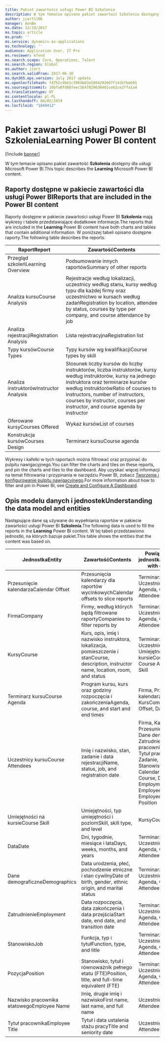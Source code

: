 ```yaml
---
title: Pakiet zawartości usługi Power BI Szkolenia
description: W tym temacie opisano pakiet zawartość Szkolenia dostępny dla usługi Power BI.
author: jcart1106
manager: AnnBe
ms.date: 12/19/2017
ms.topic: article
ms.prod: ''
ms.service: dynamics-ax-applications
ms.technology: ''
audience: Application User, IT Pro
ms.reviewer: kfend
ms.search.scope: Core, Operations, Talent
ms.search.region: Global
ms.author: jcart
ms.search.validFrom: 2017-06-30
ms.dyn365.ops.version: July 2017 update
ms.openlocfilehash: f4752c4b61c396db82e5804292607f142bfbe691
ms.sourcegitcommit: 16bfa0fd08feec1647829630401ce62ce2ffa1a4
ms.translationtype: HT
ms.contentlocale: pl-PL
ms.lasthandoff: 08/02/2019
ms.locfileid: "1849412"
---
```

# <a name="learning-power-bi-content"></a><span data-ttu-id="2a427-103">Pakiet zawartości usługi Power BI Szkolenia</span><span class="sxs-lookup"><span data-stu-id="2a427-103">Learning Power BI content</span></span>

[!include [banner](../includes/banner.md)]

<span data-ttu-id="2a427-104">W tym temacie opisano pakiet zawartość **Szkolenia** dostępny dla usługi Microsoft Power BI.</span><span class="sxs-lookup"><span data-stu-id="2a427-104">This topic describes the **Learning** Microsoft Power BI content.</span></span>

## <a name="reports-that-are-included-in-the-power-bi-content"></a><span data-ttu-id="2a427-105">Raporty dostępne w pakiecie zawartości dla usługi Power BI</span><span class="sxs-lookup"><span data-stu-id="2a427-105">Reports that are included in the Power BI content</span></span>

<span data-ttu-id="2a427-106">Raporty dostępne w pakiecie zawartości usługi Power BI **Szkolenia** mają wykresy i tabele przedstawiające dodatkowe informacje.</span><span class="sxs-lookup"><span data-stu-id="2a427-106">The reports that are included in the **Learning** Power BI content have both charts and tables that contain additional information.</span></span> <span data-ttu-id="2a427-107">W poniższej tabeli opisano dostępne raporty.</span><span class="sxs-lookup"><span data-stu-id="2a427-107">The following table describes the reports.</span></span>

| <span data-ttu-id="2a427-108">Raport</span><span class="sxs-lookup"><span data-stu-id="2a427-108">Report</span></span>                | <span data-ttu-id="2a427-109">Zawartość</span><span class="sxs-lookup"><span data-stu-id="2a427-109">Contents</span></span> |
|-----------------------|----------|
| <span data-ttu-id="2a427-110">Przegląd szkoleń</span><span class="sxs-lookup"><span data-stu-id="2a427-110">Learning Overview</span></span>     | <span data-ttu-id="2a427-111">Podsumowanie innych raportów</span><span class="sxs-lookup"><span data-stu-id="2a427-111">Summary of other reports</span></span> |
| <span data-ttu-id="2a427-112">Analiza kursu</span><span class="sxs-lookup"><span data-stu-id="2a427-112">Course Analysis</span></span>       | <span data-ttu-id="2a427-113">Rejestracje według lokalizacji, uczestnicy według stanu, kursy według typu dla każdej firmy oraz uczestnictwo w kursach według zadań</span><span class="sxs-lookup"><span data-stu-id="2a427-113">Registration by location, attendee by status, courses by type per company, and course attendance by job</span></span> |
| <span data-ttu-id="2a427-114">Analiza rejestracji</span><span class="sxs-lookup"><span data-stu-id="2a427-114">Registration Analysis</span></span> | <span data-ttu-id="2a427-115">Lista rejestracyjna</span><span class="sxs-lookup"><span data-stu-id="2a427-115">Registration list</span></span> |
| <span data-ttu-id="2a427-116">Typy kursów</span><span class="sxs-lookup"><span data-stu-id="2a427-116">Course Types</span></span>          | <span data-ttu-id="2a427-117">Typy kursów wg kwalifikacji</span><span class="sxs-lookup"><span data-stu-id="2a427-117">Course types by skill</span></span> |
| <span data-ttu-id="2a427-118">Analiza instruktorów</span><span class="sxs-lookup"><span data-stu-id="2a427-118">Instructor Analysis</span></span>   | <span data-ttu-id="2a427-119">Stosunek liczby kursów do liczby instruktorów, liczba instruktorów, kursy według instruktorów, kursy na jednego instruktora oraz terminarze kursów według instruktorów</span><span class="sxs-lookup"><span data-stu-id="2a427-119">Ratio of courses to instructors, number of instructors, courses by instructor, courses per instructor, and course agenda by instructor</span></span> |
| <span data-ttu-id="2a427-120">Oferowane kursy</span><span class="sxs-lookup"><span data-stu-id="2a427-120">Courses Offered</span></span>       | <span data-ttu-id="2a427-121">Wykaz kursów</span><span class="sxs-lookup"><span data-stu-id="2a427-121">List of courses</span></span> |
| <span data-ttu-id="2a427-122">Konstrukcja kursów</span><span class="sxs-lookup"><span data-stu-id="2a427-122">Courses Design</span></span>        | <span data-ttu-id="2a427-123">Terminarz kursu</span><span class="sxs-lookup"><span data-stu-id="2a427-123">Course agenda</span></span> |

<span data-ttu-id="2a427-124">Wykresy i kafelki w tych raportach można filtrować oraz przypinać do pulpitu nawigacyjnego.</span><span class="sxs-lookup"><span data-stu-id="2a427-124">You can filter the charts and tiles on these reports, and pin the charts and tiles to the dashboard.</span></span> <span data-ttu-id="2a427-125">Aby uzyskać więcej informacji na temat filtrowania i przypinania w narzędziu Power BI, zobacz [Tworzenie i konfigurowanie pulpitu nawigacyjnego](https://powerbi.microsoft.com/guided-learning/powerbi-learning-4-2-create-configure-dashboards).</span><span class="sxs-lookup"><span data-stu-id="2a427-125">For more information about how to filter and pin in Power BI, see [Create and Configure A Dashboard](https://powerbi.microsoft.com/guided-learning/powerbi-learning-4-2-create-configure-dashboards).</span></span>

## <a name="understanding-the-data-model-and-entities"></a><span data-ttu-id="2a427-126">Opis modelu danych i jednostek</span><span class="sxs-lookup"><span data-stu-id="2a427-126">Understanding the data model and entities</span></span>

<span data-ttu-id="2a427-127">Następujące dane są używane do wypełniania raportów w pakiecie zawartości usługi Power BI **Szkolenia**.</span><span class="sxs-lookup"><span data-stu-id="2a427-127">The following data is used to fill the reports in the **Learning** Power BI content.</span></span> <span data-ttu-id="2a427-128">W tej tabeli przedstawiono jednostki, na których bazuje pakiet.</span><span class="sxs-lookup"><span data-stu-id="2a427-128">This table shows the entities that the content was based on.</span></span>

| <span data-ttu-id="2a427-129">Jednostka</span><span class="sxs-lookup"><span data-stu-id="2a427-129">Entity</span></span>           | <span data-ttu-id="2a427-130">Zawartość</span><span class="sxs-lookup"><span data-stu-id="2a427-130">Contents</span></span>                                                         | <span data-ttu-id="2a427-131">Powiązania z innymi jednostkami</span><span class="sxs-lookup"><span data-stu-id="2a427-131">Relationships with other entities</span></span> |
|------------------|------------------------------------------------------------------|-----------------------------------|
| <span data-ttu-id="2a427-132">Przesunięcie kalendarza</span><span class="sxs-lookup"><span data-stu-id="2a427-132">Calendar Offset</span></span>  | <span data-ttu-id="2a427-133">Przesunięcia kalendarzy dla raportów wycinkowych</span><span class="sxs-lookup"><span data-stu-id="2a427-133">Calendar offsets to slice reports</span></span>                                | <span data-ttu-id="2a427-134">Terminarz kursu, Uczestnicy kursu</span><span class="sxs-lookup"><span data-stu-id="2a427-134">Course Agenda, Course Attendees</span></span> |
| <span data-ttu-id="2a427-135">Firma</span><span class="sxs-lookup"><span data-stu-id="2a427-135">Company</span></span>          | <span data-ttu-id="2a427-136">Firmy, według których będą filtrowane raporty</span><span class="sxs-lookup"><span data-stu-id="2a427-136">Companies to filter reports by</span></span>                                   | <span data-ttu-id="2a427-137">Terminarz kursu, Uczestnicy kursu</span><span class="sxs-lookup"><span data-stu-id="2a427-137">Course Agenda, Course Attendees</span></span> |
| <span data-ttu-id="2a427-138">Kursy</span><span class="sxs-lookup"><span data-stu-id="2a427-138">Course</span></span>           | <span data-ttu-id="2a427-139">Kurs, opis, imię i nazwisko instruktora, lokalizacja, pomieszczenie i stan</span><span class="sxs-lookup"><span data-stu-id="2a427-139">Course, description, instructor name, location, room, and status</span></span> | <span data-ttu-id="2a427-140">Terminarz kursu, Uczestnicy kursu, Umiejętności na kursie</span><span class="sxs-lookup"><span data-stu-id="2a427-140">Course Agenda, Course Attendees, Course Skill</span></span> |
| <span data-ttu-id="2a427-141">Terminarz kursu</span><span class="sxs-lookup"><span data-stu-id="2a427-141">Course Agenda</span></span>    | <span data-ttu-id="2a427-142">Program kursu, kurs oraz godziny rozpoczęcia i zakończenia</span><span class="sxs-lookup"><span data-stu-id="2a427-142">Agenda, course, and start and end times</span></span>                          | <span data-ttu-id="2a427-143">Firma, Przesunięcie kalendarza, Data, Kurs</span><span class="sxs-lookup"><span data-stu-id="2a427-143">Company, Calendar Offset, Date, Course</span></span> |
| <span data-ttu-id="2a427-144">Uczestnicy kursu</span><span class="sxs-lookup"><span data-stu-id="2a427-144">Course Attendees</span></span> | <span data-ttu-id="2a427-145">Imię i nazwisko, stan, zadanie i data rejestracji</span><span class="sxs-lookup"><span data-stu-id="2a427-145">Name, status, job, and registration date</span></span>                         | <span data-ttu-id="2a427-146">Firma, Kalendarz, Przesunięcie, Data, Kurs, Dane demograficzne, Zatrudnienie, Nazwisko pracownika etatowego, Tytuł pracownika, Zadanie, Stanowisko</span><span class="sxs-lookup"><span data-stu-id="2a427-146">Company, Calendar Offset, Date, Course, Demographics, Employment, Course, Employee Name, Employee Title, Job, Position</span></span> |
| <span data-ttu-id="2a427-147">Umiejętności na kursie</span><span class="sxs-lookup"><span data-stu-id="2a427-147">Course Skill</span></span>     | <span data-ttu-id="2a427-148">Umiejętności, typ umiejętności i poziom</span><span class="sxs-lookup"><span data-stu-id="2a427-148">Skill, skill type, and level</span></span>                                     | <span data-ttu-id="2a427-149">Kursy</span><span class="sxs-lookup"><span data-stu-id="2a427-149">Course</span></span> |
| <span data-ttu-id="2a427-150">Data</span><span class="sxs-lookup"><span data-stu-id="2a427-150">Date</span></span>             | <span data-ttu-id="2a427-151">Dni, tygodnie, miesiące i lata</span><span class="sxs-lookup"><span data-stu-id="2a427-151">Days, weeks, months, and years</span></span>                                   | <span data-ttu-id="2a427-152">Terminarz kursu, Uczestnicy kursu</span><span class="sxs-lookup"><span data-stu-id="2a427-152">Course Agenda, Course Attendees</span></span> |
| <span data-ttu-id="2a427-153">Dane demograficzne</span><span class="sxs-lookup"><span data-stu-id="2a427-153">Demographics</span></span>     | <span data-ttu-id="2a427-154">Data urodzenia, płeć, pochodzenie etniczne i stan cywilny</span><span class="sxs-lookup"><span data-stu-id="2a427-154">Date of birth, gender, ethnic origin, and marital status</span></span>         | <span data-ttu-id="2a427-155">Terminarz kursu, Uczestnicy kursu</span><span class="sxs-lookup"><span data-stu-id="2a427-155">Course Agenda, Course Attendees</span></span> |
| <span data-ttu-id="2a427-156">Zatrudnienie</span><span class="sxs-lookup"><span data-stu-id="2a427-156">Employment</span></span>       | <span data-ttu-id="2a427-157">Data rozpoczęcia, data zakończenia i data przejścia</span><span class="sxs-lookup"><span data-stu-id="2a427-157">Start date, end date, and transition date</span></span>                        | <span data-ttu-id="2a427-158">Terminarz kursu, Uczestnicy kursu</span><span class="sxs-lookup"><span data-stu-id="2a427-158">Course Agenda, Course Attendees</span></span> |
| <span data-ttu-id="2a427-159">Stanowisko</span><span class="sxs-lookup"><span data-stu-id="2a427-159">Job</span></span>              | <span data-ttu-id="2a427-160">Funkcja, typ i tytuł</span><span class="sxs-lookup"><span data-stu-id="2a427-160">Function, type, and title</span></span>                                        | <span data-ttu-id="2a427-161">Terminarz kursu, Uczestnicy kursu</span><span class="sxs-lookup"><span data-stu-id="2a427-161">Course Agenda, Course Attendees</span></span> |
| <span data-ttu-id="2a427-162">Pozycja</span><span class="sxs-lookup"><span data-stu-id="2a427-162">Position</span></span>         | <span data-ttu-id="2a427-163">Stanowisko, tytuł i równoważnik pełnego etatu (FTE)</span><span class="sxs-lookup"><span data-stu-id="2a427-163">Position, title, and full-time equivalent (FTE)</span></span>                  | <span data-ttu-id="2a427-164">Terminarz kursu, Uczestnicy kursu</span><span class="sxs-lookup"><span data-stu-id="2a427-164">Course Agenda, Course Attendees</span></span> |
| <span data-ttu-id="2a427-165">Nazwisko pracownika etatowego</span><span class="sxs-lookup"><span data-stu-id="2a427-165">Employee Name</span></span>    | <span data-ttu-id="2a427-166">Imię, drugie imię i nazwisko</span><span class="sxs-lookup"><span data-stu-id="2a427-166">First name, last name, and full name</span></span>                             | <span data-ttu-id="2a427-167">Uczestnicy kursu</span><span class="sxs-lookup"><span data-stu-id="2a427-167">Course Attendees</span></span> |
| <span data-ttu-id="2a427-168">Tytuł pracownika</span><span class="sxs-lookup"><span data-stu-id="2a427-168">Employee Title</span></span>   | <span data-ttu-id="2a427-169">Tytuł i data ustalenia stażu pracy</span><span class="sxs-lookup"><span data-stu-id="2a427-169">Title and seniority date</span></span>                                         | <span data-ttu-id="2a427-170">Uczestnicy kursu</span><span class="sxs-lookup"><span data-stu-id="2a427-170">Course Attendees</span></span> |
